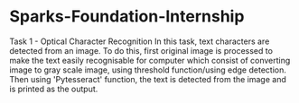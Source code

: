 # Sparks-Foundation-Internship
Task 1 - Optical Character Recognition
      In this task, text characters are detected from an image.
      To do this, first original image is processed to make the text easily recognisable for computer which consist of converting image to gray scale image, using threshold function/using edge detection.
      Then using 'Pytesseract' function, the text is detected from the image and is printed as the output.
